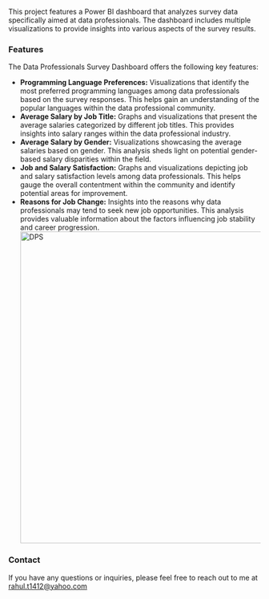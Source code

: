 This project features a Power BI dashboard that analyzes survey data specifically aimed at data professionals. The dashboard includes multiple visualizations to provide insights into various aspects of the survey results.

### Features
The Data Professionals Survey Dashboard offers the following key features:

<ul>
  
<li> <strong>Programming Language Preferences:</strong> Visualizations that identify the most preferred programming languages among data professionals based on the survey responses. This helps gain an understanding of the popular languages within the data professional community.</li>

<li> <strong>Average Salary by Job Title:</strong> Graphs and visualizations that present the average salaries categorized by different job titles. This provides insights into salary ranges within the data professional industry.</li>

<li> <strong>Average Salary by Gender:</strong> Visualizations showcasing the average salaries based on gender. This analysis sheds light on potential gender-based salary disparities within the field.</li>

<li> <strong>Job and Salary Satisfaction:</strong> Graphs and visualizations depicting job and salary satisfaction levels among data professionals. This helps gauge the overall contentment within the community and identify potential areas for improvement.</li>

<li> <strong>Reasons for Job Change:</strong> Insights into the reasons why data professionals may tend to seek new job opportunities. This analysis provides valuable information about the factors influencing job stability and career progression.</li>
  
  
  
 <img width="621" alt="DPS" src="https://github.com/RahulThiruvengadam/PortfolioProjects/assets/128221334/9cf1af21-b87a-446a-9d69-ef4d2bd8e7ce">

</ul>

### Contact
If you have any questions or inquiries, please feel free to reach out to me at rahul.t1412@yahoo.com

